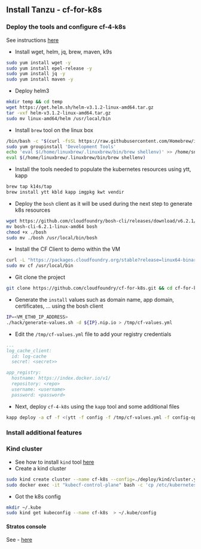 ## Install Tanzu - cf-for-k8s

### Deploy the tools and configure cf-4-k8s

See instructions [here](https://github.com/cloudfoundry/cf-for-k8s/blob/master/docs/deploy.md)

- Install wget, helm, jq, brew, maven, k9s
```bash
sudo yum install wget -y
sudo yum install epel-release -y
sudo yum install jq -y 
sudo yum install maven -y
```

- Deploy helm3
```bash
mkdir temp && cd temp
wget https://get.helm.sh/helm-v3.1.2-linux-amd64.tar.gz
tar -vxf helm-v3.1.2-linux-amd64.tar.gz
sudo mv linux-amd64/helm /usr/local/bin
```
- Install `brew` tool on the linux box
```bash
/bin/bash -c "$(curl -fsSL https://raw.githubusercontent.com/Homebrew/install/master/install.sh)"
sudo yum groupinstall 'Development Tools'
echo 'eval $(/home/linuxbrew/.linuxbrew/bin/brew shellenv)' >> /home/snowdrop/.bash_profile
eval $(/home/linuxbrew/.linuxbrew/bin/brew shellenv)
```
- Install the tools needed to populate the kubernetes resources using ytt, kapp

```bash
brew tap k14s/tap
brew install ytt kbld kapp imgpkg kwt vendir
```

- Deploy the `bosh` client as it will be used during the next step to generate k8s resources
```bash
wget https://github.com/cloudfoundry/bosh-cli/releases/download/v6.2.1/bosh-cli-6.2.1-linux-amd64
mv bosh-cli-6.2.1-linux-amd64 bosh
chmod +x ./bosh
sudo mv ./bosh /usr/local/bin/bosh
```

- Install the CF Client to demo within the VM
```bash
curl -L "https://packages.cloudfoundry.org/stable?release=linux64-binary&source=github" | tar -zx
sudo mv cf /usr/local/bin
```

- Git clone the project
```bash
git clone https://github.com/cloudfoundry/cf-for-k8s.git && cd cf-for-k8s
```

- Generate the `install` values such as domain name, app domain, certificates, ... using the bosh client 
```bash
IP=<VM_ETH0_IP_ADDRESS>
./hack/generate-values.sh -d ${IP}.nip.io > /tmp/cf-values.yml
```
- Edit the `/tmp/cf-values.yml` file to add your registry credentials
```yaml
...
log_cache_client:
  id: log-cache
  secret: <secret>>

app_registry:
  hostname: https://index.docker.io/v1/
  repository: <repo>
  username: <username>
  password: <password>
```

- Next, deploy `cf-4-k8s` using the `kapp` tool and some additional files
```bash
kapp deploy -a cf -f <(ytt -f config -f /tmp/cf-values.yml -f config-optional/remove-resource-requirements.yml -f config-optional/use-nodeport-for-ingress.yml)
```

### Install additional features

### Kind cluster

- See how to install `kind` tool [here](KIND.md)
- Create a kind cluster
```bash
sudo kind create cluster --name cf-k8s --config=./deploy/kind/cluster.yml
sudo docker exec -it "kubecf-control-plane" bash -c 'cp /etc/kubernetes/pki/ca.crt /etc/ssl/certs/ && update-ca-certificates && (systemctl list-units | grep containerd > /dev/null && systemctl restart containerd)'
```
- Got the k8s config
```bash
mkdir ~/.kube
sudo kind get kubeconfig --name cf-k8s  > ~/.kube/config
```

#### Stratos console 

See - [here](OTHERS.md)

